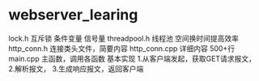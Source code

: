 # webserver_learing
lock.h 互斥锁 条件变量 信号量
threadpool.h 线程池 空间换时间提高效率
http_conn.h 连接类头文件，简要内容
http_conn.cpp 详细内容 500+行
main.cpp 主函数，调用各函数
基本实现
1.从客户端发起，获取GET请求报文，
2.解析报文，
3.生成响应报文，返回客户端
